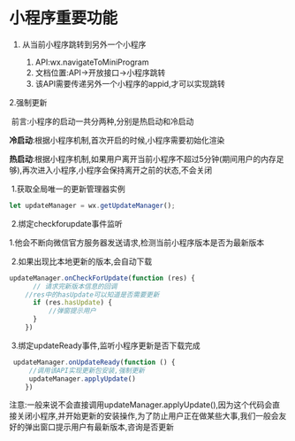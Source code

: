 # 小程序重要功能

1. 从当前小程序跳转到另外一个小程序

   1. API:wx.navigateToMiniProgram
   2. 文档位置:API->开放接口->小程序跳转
   3. 该API需要传递另外一个小程序的appid,才可以实现跳转


2.强制更新

​	前言:小程序的启动一共分两种,分别是热启动和冷启动

​	**冷启动**:根据小程序机制,首次开启的时候,小程序需要初始化渲染

​	**热启动**:根据小程序机制,如果用户离开当前小程序不超过5分钟(期间用户的内存足够),再次进入小程序,小程序会保持离开之前的状态,不会关闭

​	1.获取全局唯一的更新管理器实例

```javascript
let updateManager = wx.getUpdateManager();
```

​	2.绑定checkforupdate事件监听

​		1.他会不断向微信官方服务器发送请求,检测当前小程序版本是否为最新版本

​		2.如果出现比本地更新的版本,会自动下载

```javascript
updateManager.onCheckForUpdate(function (res) {
      // 请求完新版本信息的回调
    //res中的hasUpdate可以知道是否需要更新
      if (res.hasUpdate) {
          //弹窗提示用户
      }
    })
```

​	3.绑定updateReady事件,监听小程序更新是否下载完成

```javascript
 updateManager.onUpdateReady(function () {
     //调用该API实现更新包安装,强制更新
     updateManager.applyUpdate()
    })
```

​	注意:一般来说不会直接调用updateManager.applyUpdate(),因为这个代码会直接关闭小程序,并开始更新的安装操作,为了防止用户正在做某些大事,我们一般会友好的弹出窗口提示用户有最新版本,咨询是否更新
